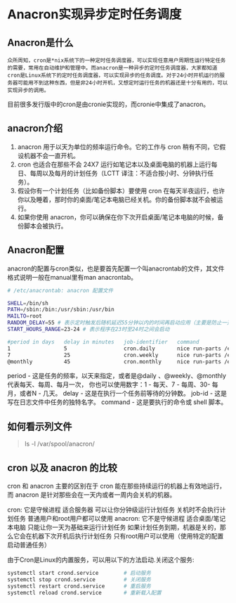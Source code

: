 # Anacron实现异步定时任务调度

## Anacron是什么

    众所周知，cron是*nix系统下的一种定时任务调度器，可以实现任意用户周期性运行特定任务的需要，常用在自动维护和管理中。而anacron是一种异步的定时任务调度器，大家都知道cron是Linux系统下的定时任务调度器，可以实现异步的任务调度。对于24小时开机运行的服务器可能用不到这种东西，但是非24小时开机，又想定时运行任务的机器还是十分有用的，可以实现异步的调用。

目前很多发行版中的cron是由cronie实现的，而cronie中集成了anacron。
## anacron介绍
1. anacron 用于以天为单位的频率运行命令。它的工作与 cron 稍有不同，它假设机器不会一直开机。
2. cron 也适合在那些不会 24X7 运行如笔记本以及桌面电脑的机器上运行每日、每周以及每月的计划任务（LCTT 译注：不适合按小时、分钟执行任务）。
3. 假设你有一个计划任务（比如备份脚本）要使用 cron 在每天半夜运行，也许你以及睡着，那时你的桌面/笔记本电脑已经关机。你的备份脚本就不会被运行。
4. 如果你使用 anacron，你可以确保在你下次开启桌面/笔记本电脑的时候，备份脚本会被执行。

## Anacron配置
anacron的配置与cron类似，也是要首先配置一个叫anacrontab的文件，其文件格式说明一般在manual里有man anacrontab。
```sh
# /etc/anacrontab: anacron 配置文件

SHELL=/bin/sh
PATH=/sbin:/bin:/usr/sbin:/usr/bin
MAILTO=root
RANDOM_DELAY=55 # 表示定时触发后随机延迟55分钟以内的时间再启动应用（主要是防止一开机多任务同时启动造成负载过重）
START_HOURS_RANGE=23-24 # 表示程序在23时至24时之间会启动

#period in days   delay in minutes   job-identifier   command
1                 5                  cron.daily       nice run-parts /etc/cron.daily
7                 25                 cron.weekly      nice run-parts /etc/cron.weekly
@monthly          45                 cron.monthly     nice run-parts /etc/cron.monthly
```

period  - 这是任务的频率，以天来指定，或者是@daily 、@weekly、@monthly 代表每天、每周、每月一次， 你也可以使用数字：1 - 每天、7 - 每周、30- 每月，或者N - 几天。
delay   - 这是在执行一个任务前等待的分钟数。
job-id  - 这是写在日志文件中任务的独特名字。
command - 这是要执行的命令或 shell 脚本。

## 如何看示列文件
> ls -l /var/spool/anacron/

## cron 以及 anacron 的比较
cron 和 anacron 主要的区别在于 cron 能在那些持续运行的机器上有效地运行，而 anacron 是针对那些会在一天内或者一周内会关机的机器。

cron:
它是守候进程 适合服务器 可以让你分钟级运行计划任务 关机时不会执行计划任务 普通用户和root用户都可以使用
anacron:
它不是守候进程 适合桌面/笔记本电脑 只能让你一天为基础来运行计划任务 如果计划任务到期，机器是关的，那么它会在机器下次开机后执行计划任务 只有root用户可以使用（使用特定的配置启动普通任务）

由于Cron是Linux的内置服务，可以用以下的方法启动.关闭这个服务:
```sh
systemctl start crond.service        # 启动服务
systemctl stop crond.service         # 关闭服务
systemctl restart crond.service      # 重启服务
systemctl reload crond.service       # 重新载入配置
```
